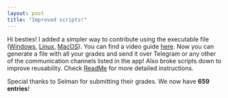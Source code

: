 ```yaml
---
layout: post
title: "Improved scripts!"
---
```


Hi besties! I added a simpler way to contribute using the executable file ([Windows](https://github.com/mcmikecreations/tum_info/releases/download/1.0.1/Grades.exe), [Linux](https://github.com/mcmikecreations/tum_info/releases/download/1.0.1/Grades), [MacOS](https://github.com/mcmikecreations/tum_info/releases/download/1.0.1/Grades.dmg)). You can find a video guide [here](https://youtu.be/nHjuVhIJRaQ). Now you can generate a file with all your grades and send it over Telegram or any other of the communication channels listed in the app! Also broke scripts down to improve reusability. Check [ReadMe](https://mcmikecreations.github.io/tum_info/readme/) for more detailed instructions.

Special thanks to Selman for submitting their grades. We now have **659 entries**!
